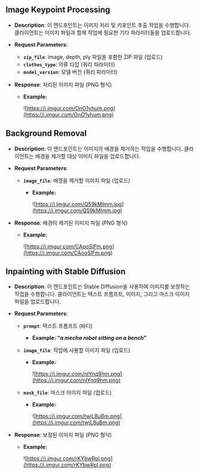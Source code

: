 ## Image Keypoint Processing
- **Description**: 이 엔드포인트는 이미지 처리 및 키포인트 추출 작업을 수행합니다. 클라이언트는 이미지 파일과 함께 작업에 필요한 기타 파라미터들을 업로드합니다.

- **Request Parameters**:
    - **`zip_file`**: image, depth, ply 파일을 포함한 ZIP 파일 (업로드)
    - **`clothes_type`**: 의류 타입 (쿼리 파라미터)
    - **`model_version`**: 모델 버전 (쿼리 파라미터)

- **Response**: 처리된 이미지 파일 (PNG 형식)
    - **Example:**

        ![https://i.imgur.com/OnO1yhum.png](https://i.imgur.com/OnO1yhum.png)

## Background Removal
- **Description**: 이 엔드포인트는 이미지의 배경을 제거하는 작업을 수행합니다. 클라이언트는 배경을 제거할 대상 이미지 파일을 업로드합니다.

- **Request Parameters**:
    - **`image_file`**: 배경을 제거할 이미지 파일 (업로드)
        - **Example:**

            ![https://i.imgur.com/Q59kMlmm.jpg](https://i.imgur.com/Q59kMlmm.jpg)
- **Response**: 배경이 제거된 이미지 파일 (PNG 형식)
    - **Example:**

        ![https://i.imgur.com/CAooSIFm.png](https://i.imgur.com/CAooSIFm.png)
    
## Inpainting with Stable Diffusion
- **Description**: 이 엔드포인트는 Stable Diffusion을 사용하여 이미지를 보정하는 작업을 수행합니다. 클라이언트는 텍스트 프롬프트, 이미지, 그리고 마스크 이미지 파일을 업로드합니다.

- **Request Parameters**:
    - **`prompt`**: 텍스트 프롬프트 (바디)
        - **Example: “***a mecha robot sitting on a bench***”**
    - **`image_file`**: 작업에 사용할 이미지 파일 (업로드)
        - **Example:**

            ![https://i.imgur.com/nlYnq9hm.png](https://i.imgur.com/nlYnq9hm.png)
            
    - **`mask_file`**: 마스크 이미지 파일 (업로드)
        - **Example:**

            ![https://i.imgur.com/twjL8uBm.png](https://i.imgur.com/twjL8uBm.png)
            
- **Response**: 보정된 이미지 파일 (PNG 형식)
    - **Example:**

        ![https://i.imgur.com/rKYbwRpl.png](https://i.imgur.com/rKYbwRpl.png)